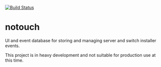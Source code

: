 [![Build
Status](https://travis-ci.org/dropbox/notouch.svg?branch=master)](https://travis-ci.org/dropbox/notouch)

# notouch
UI and event database for storing and managing server and switch installer events.




This project is in heavy development and not suitable for production use at this time.